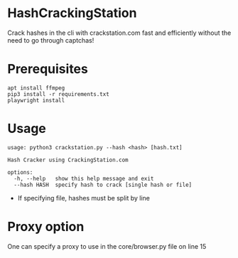 # HashCrackingStation

Crack hashes in the cli with crackstation.com fast and efficiently without the need to go through captchas!

# Prerequisites
```
apt install ffmpeg
pip3 install -r requirements.txt
playwright install
```

# Usage
```
usage: python3 crackstation.py --hash <hash> [hash.txt]

Hash Cracker using CrackingStation.com

options:
  -h, --help   show this help message and exit
  --hash HASH  specify hash to crack [single hash or file]
```
- If specifying file, hashes must be split by line


# Proxy option
One can specify a proxy to use in the core/browser.py file on line 15